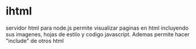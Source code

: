 ihtml
=====

servidor html para node.js permite visualizar paginas en html incluyendo sus imagenes, hojas de estilo y codigo javascript. Ademas permite hacer "include" de otros html
